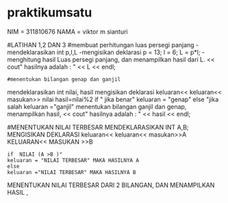 # praktikumsatu

NIM = 311810676
NAMA = viktor m sianturi


#LATIHAN 1,2 DAN 3
#membuat perhitungan luas persegi panjang
-mendeklarasikan int p,l,L
-mengisikan deklarasi 
	p = 13;
	l = 6;
	L = p*l;
-menghitung hasil Luas persegi panjang, dan menampilkan hasil dari L.
	<< cout" hasilnya adalah : " << L << endl;

    #menentukan bilangan genap dan ganjil
mendeklarasikan int nilai, hasil
mengisikan deklarasi
	keluaran<<
	keluaran<<
	masukan>> nilai
	hasil=nilai%2
	if " jika benar"
	keluaran = "genap"
	else "jika salah
	keluaran ="ganjil"
menentukan bilangan ganjil dan genap, menampilkan hasil,
<< cout" hasilnya adalah : " << hasil << endl;

#MENENTUKAN NILAI TERBESAR
	MENDEKLARASIKAN INT A,B;
	MENGISIKAN DEKLARASI
	keluaran<<
	keluaran<<
	masukan>>A
	KELUARAN<<
	MASUKAN >>B
	
	if  NILAI (A >B )" 
	keluaran = "NILAI TERBESAR" MAKA HASILNYA A
	else 
	keluaran ="NILAI TERBESAR" MAKA HASILNYA B
MENENTUKAN NILAI TERBESAR DARI 2 BILANGAN, DAN MENAMPILKAN HASIL ,
